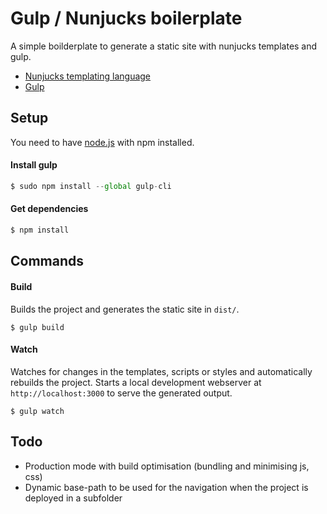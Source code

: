 # Gulp / Nunjucks boilerplate
A simple boilderplate to generate a static site with nunjucks templates and gulp.


- [Nunjucks templating language](https://mozilla.github.io/nunjucks/)
- [Gulp](https://gulpjs.com/)

## Setup
You need to have [node.js](https://nodejs.org/en/) with npm installed.


#### Install gulp
```javascript
$ sudo npm install --global gulp-cli
```

#### Get dependencies
```javascript
$ npm install
```


## Commands
#### Build
Builds the project and generates the static site in `dist/`. 
```
$ gulp build
```

#### Watch
Watches for changes in the templates, scripts or styles and automatically rebuilds the project. Starts a local development webserver at `http://localhost:3000` to serve the generated output.
```
$ gulp watch
```


## Todo
- Production mode with build optimisation (bundling and minimising js, css)
- Dynamic base-path to be used for the navigation when the project is deployed in a subfolder
